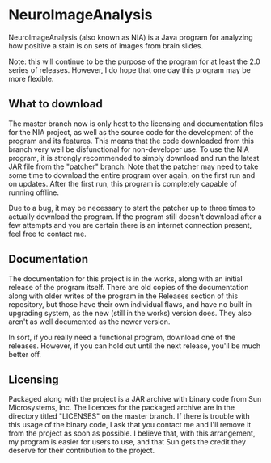 # NeuroImageAnalysis

NeuroImageAnalysis (also known as NIA) is a Java program for analyzing how positive a stain is on sets of images from brain slides. 

Note: this will continue to be the purpose of the program for at least the 2.0 series of releases. However, I do hope that one day this program may be more flexible. 

## What to download

The master branch now is only host to the licensing and documentation files for the NIA project, as well as the source code for the development of the program and its features. This means that the code downloaded from this branch very well be disfunctional for non-developer use. To use the NIA program, it is strongly recommended to simply download and run the latest JAR file from the "patcher" branch. Note that the patcher may need to take some time to download the entire program over again, on the first run and on updates. After the first run, this program is completely capable of running offline. 

Due to a bug, it may be necessary to start the patcher up to three times to actually download the program. If the program still doesn't download after a few attempts and you are certain there is an internet connection present, feel free to contact me.


## Documentation
The documentation for this project is in the works, along with an initial release of the program itself. There are old copies of the documentation along with older writes of the program in the Releases section of this repository, but those have their own individual flaws, and have no built in upgrading system, as the new (still in the works) version does. They also aren't as well documented as the newer version. 

In sort, if you really need a functional program, download one of the releases. However, if you can hold out until the next release, you'll be much better off.

## Licensing
Packaged along with the project is a JAR archive with binary code from Sun Microsystems, Inc. The licences for the packaged archive are in the directory titled "LICENSES" on the master branch. If there is trouble with this usage of the binary code, I ask that you contact me and I'll remove it from the project as soon as possible. I believe that, with this arrangement, my program is easier for users to use, and that Sun gets the credit they deserve for their contribution to the project.
